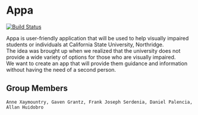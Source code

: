 # Appa
[![Build Status](https://travis-ci.com/frankmaayn/senior-design.svg?token=qcVUZ7MUhSkT9NeHUPzY&branch=master)](https://travis-ci.com/frankmaayn/senior-design)

Appa is user-friendly application that will be used to help visually impaired students or individuals at California State University, Northridge. <br />
The idea was brought up when we realized that the university does not provide a wide variety of options for those who are visually impaired. <br />
We want to create an app that will provide them guidance and information without having the need of a second person. <br />

## Group Members
```
Anne Xaymountry, Gaven Grantz, Frank Joseph Serdenia, Daniel Palencia, Allan Huidobro
```


